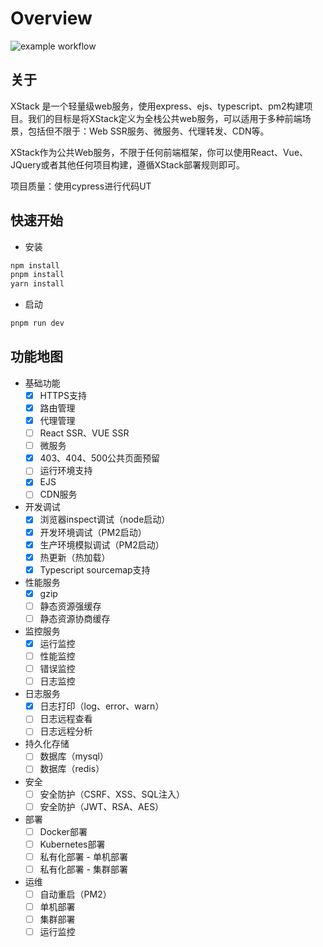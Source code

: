 # Overview

![example workflow](https://github.com/github/docs/actions/workflows/main.yml/badge.svg)

## 关于

XStack 是一个轻量级web服务，使用express、ejs、typescript、pm2构建项目。我们的目标是将XStack定义为全栈公共web服务，可以适用于多种前端场景，包括但不限于：Web SSR服务、微服务、代理转发、CDN等。

XStack作为公共Web服务，不限于任何前端框架，你可以使用React、Vue、JQuery或者其他任何项目构建，遵循XStack部署规则即可。

项目质量：使用cypress进行代码UT


## 快速开始

- 安装
```bash
npm install
pnpm install
yarn install
```

- 启动
```bash
pnpm run dev
```



## 功能地图

- 基础功能
  - [x] HTTPS支持
  - [x] 路由管理
  - [x] 代理管理
  - [ ] React SSR、VUE SSR
  - [ ] 微服务
  - [x] 403、404、500公共页面预留
  - [ ] 运行环境支持
  - [x] EJS
  - [ ] CDN服务
- 开发调试
  - [x] 浏览器inspect调试（node启动）
  - [x] 开发环境调试（PM2启动）
  - [x] 生产环境模拟调试（PM2启动）
  - [x] 热更新（热加载）
  - [x] Typescript sourcemap支持
- 性能服务
  - [x] gzip
  - [ ] 静态资源强缓存
  - [ ] 静态资源协商缓存
- 监控服务
  - [x] 运行监控
  - [ ] 性能监控
  - [ ] 错误监控
  - [ ] 日志监控
- 日志服务
  - [x] 日志打印（log、error、warn）
  - [ ] 日志远程查看
  - [ ] 日志远程分析
- 持久化存储
  - [ ] 数据库（mysql）
  - [ ] 数据库（redis）
- 安全
  - [ ] 安全防护（CSRF、XSS、SQL注入）
  - [ ] 安全防护（JWT、RSA、AES）
- 部署
  - [ ] Docker部署
  - [ ] Kubernetes部署
  - [ ] 私有化部署 - 单机部署
  - [ ] 私有化部署 - 集群部署
- 运维
  - [ ] 自动重启（PM2）
  - [ ] 单机部署
  - [ ] 集群部署
  - [ ] 运行监控
